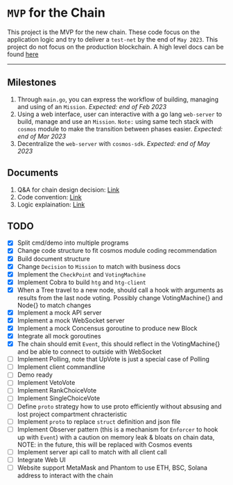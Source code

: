 # `MVP` for the Chain

This project is the MVP for the new chain. These code focus on the application logic and try to deliver a `test-net` by the end of `May 2023`. This project do not focus on the production blockchain. A high level docs can be found [here](https://hectagondao.notion.site/D-Chain-Design-a7f071f3e7514191be453852a5675699)
<hr>

## Milestones

1. Through `main.go`, you can express the workflow of building, managing and using of an `Mission`. *Expected: end of Feb 2023*
2. Using a web interface, user can interactive with a go lang `web-server` to build, manage and use an `Mission`. `Note:` using same tech stack with `cosmos` module to make the transition between phases easier. *Expected: end of Mar 2023*
3. Decentralize the `web-server` with `cosmos-sdk`. *Expected: end of May 2023*

## Documents

1. Q&A for chain design decision: [Link](assets/DesignQA.md)
2. Code convention: [Link](assets/Code.md)
3. Logic explaination: [Link](assets/Logic.md)

## TODO

- [x] Split cmd/demo into multiple programs
- [x] Change code structure to fit cosmos module coding recommendation
- [x] Build document structure
- [x] Change `Decision` to `Mission` to match with business docs
- [x] Implement the `CheckPoint` and `VotingMachine`
- [x] Implement Cobra to build `htg` and `htg-client`
- [x] When a Tree travel to a new node, should call a hook with arguments as results from the last node voting. Possibly change VotingMachine{} and Node{} to match changes
- [x] Implement a mock API server
- [x] Implement a mock WebSocket server
- [x] Implement a mock Concensus goroutine to produce new Block
- [x] Integrate all mock goroutines
- [x] The chain should emit `Event`, this should reflect in the VotingMachine{} and be able to connect to outside with WebSocket
- [ ] Implement Polling, note that UpVote is just a special case of Polling
- [ ] Implement client commandline
- [ ] Demo ready
- [ ] Implement VetoVote
- [ ] Implement RankChoiceVote
- [ ] Implement SingleChoiceVote
- [ ] Define `proto` strategy how to use proto efficiently without absusing and lost project compartment chracteristic
- [ ] Implement `proto` to replace `struct` definition and json file
- [ ] Implement Observer pattern (this is a mechanism for `Enforcer` to hook up with `Event`) with a caution on memory leak & bloats on chain data, NOTE: in the future, this will be replaced with Cosmos events
- [ ] Implement server api call to match with all client call
- [ ] Integrate Web UI
- [ ] Website support MetaMask and Phantom to use ETH, BSC, Solana address to interact with the chain
